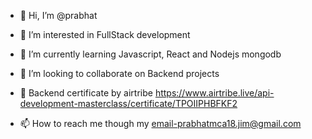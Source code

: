 - 👋 Hi, I’m @prabhat
- 👀 I’m interested in FullStack development
- 🌱 I’m currently learning Javascript, React and Nodejs mongodb
- 💞️ I’m looking to collaborate on Backend projects

- 📑 Backend certificate by airtribe  https://www.airtribe.live/api-development-masterclass/certificate/TPOIIPHBFKF2
- 📫 How to reach me though my email-prabhatmca18.jim@gmail.com

<!---
prabhatjs/prabhatjs is a ✨ special ✨ repository because its `README.md` (this file) appears on your GitHub profile.
You can click the Preview link to take a look at your changes.
--->
